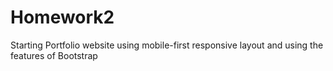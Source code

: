 # Homework2
Starting Portfolio website using mobile-first responsive layout and using the features of Bootstrap
